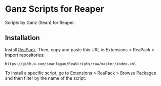 # Ganz Scripts for Reaper
Scripts by Ganz (Sean) for Reaper.

## Installation
Install [ReaPack](https://reapack.com/). Then, copy and paste this URL in Extensions > ReaPack > Import repositories:
```
https://github.com/seanfagan/ReaScripts/raw/master/index.xml
```
To install a specific script, go to Extensions > ReaPack > Browse Packages and then filter by the name of the script.
